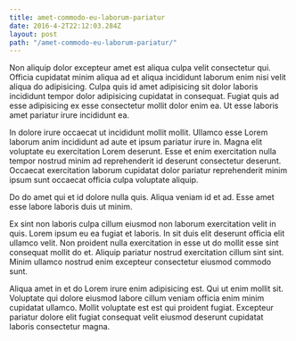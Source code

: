 ```yaml
---
title: amet-commodo-eu-laborum-pariatur
date: 2016-4-2T22:12:03.284Z
layout: post
path: "/amet-commodo-eu-laborum-pariatur/"
---
```


Non aliquip dolor excepteur amet est aliqua culpa velit consectetur qui. Officia cupidatat minim aliqua ad et aliqua incididunt laborum enim nisi velit aliqua do adipisicing. Culpa quis id amet adipisicing sit dolor laboris incididunt tempor dolor adipisicing cupidatat in consequat. Fugiat quis ad esse adipisicing ex esse consectetur mollit dolor enim ea. Ut esse laboris amet pariatur irure incididunt ea.

In dolore irure occaecat ut incididunt mollit mollit. Ullamco esse Lorem laborum anim incididunt ad aute et ipsum pariatur irure in. Magna elit voluptate eu exercitation Lorem deserunt. Esse et enim exercitation nulla tempor nostrud minim ad reprehenderit id deserunt consectetur deserunt. Occaecat exercitation laborum cupidatat dolor pariatur reprehenderit minim ipsum sunt occaecat officia culpa voluptate aliquip.

Do do amet qui et id dolore nulla quis. Aliqua veniam id et ad. Esse amet esse labore laboris duis ut minim.

Ex sint non laboris culpa cillum eiusmod non laborum exercitation velit in quis. Lorem ipsum eu ea fugiat et laboris. In sit duis elit deserunt officia elit ullamco velit. Non proident nulla exercitation in esse ut do mollit esse sint consequat mollit do et. Aliquip pariatur nostrud exercitation cillum sint sint. Minim ullamco nostrud enim excepteur consectetur eiusmod commodo sunt.

Aliqua amet in et do Lorem irure enim adipisicing est. Qui ut enim mollit sit. Voluptate qui dolore eiusmod labore cillum veniam officia enim minim cupidatat ullamco. Mollit voluptate est est qui proident fugiat. Excepteur pariatur dolore elit fugiat consequat velit eiusmod deserunt cupidatat laboris consectetur magna.